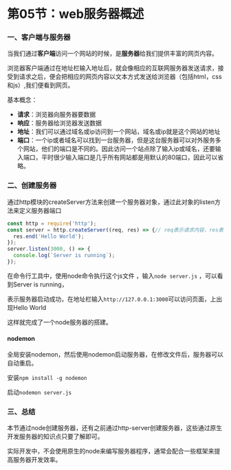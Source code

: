 # 第05节：web服务器概述

### 一、客户端与服务器

当我们通过**客户端**访问一个网站的时候，是**服务器**给我们提供丰富的网页内容。

浏览器客户端通过在地址栏输入地址后，就会像相应的互联网服务器发送请求，接受到请求之后，便会把相应的网页内容以文本方式发送给浏览器（包括html，css和js）,我们便看到网页。

基本概念：

* **请求**：浏览器向服务器要数据
* **响应**：服务器给浏览器发送数据
* **地址**：我们可以通过域名或ip访问到一个网站，域名或ip就是这个网站的地址
* **端口**：一个ip或者域名可以找到一台服务器，但是这台服务器可以对外服务多个网站，他们的端口是不同的。因此访问一个站点除了输入ip或域名，还要输入端口，平时很少输入端口是几乎所有网站都是用默认的80端口，因此可以省略。

### 二、创建服务器

通过http模块的createServer方法来创建一个服务器对象，通过此对象的listen方法来定义服务器端口

```js
const http = require('http');
const server = http.createServer((req, res) => {// req表示请求内容，res表示返回内容
  res.end('Hello World');
});
server.listen(3000, () => {
  console.log(`Server is running`);
});
```

在命令行工具中，使用node命令执行这个js文件 ，输入`node server.js` ，可以看到Server is running，

表示服务器启动成功，在地址栏输入`http://127.0.0.1:3000`可以访问页面，上出现Hello World

这样就完成了一个node服务器的搭建。

#### nodemon

全局安装nodemon，然后使用nodemon启动服务器，在修改文件后，服务器可以自动重启。

安装`npm install -g nodemon`

启动`nodemon server.js`

### 三、总结

本节通过node创建服务器，还有之前通过http-server创建服务器，这些通过原生开发服务器的知识点只要了解即可。

实际开发中，不会使用原生的node来编写服务器程序，通常会配合一些框架来提高服务器开发效率。

